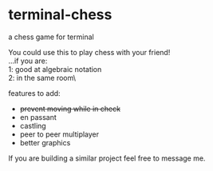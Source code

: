 # terminal-chess
a chess game for terminal

You could use this to play chess with your friend!\
...if you are:\
 1: good at algebraic notation\
 2: in the same room\

 features to add:
 - ~~prevent moving while in check~~
 - en passant 
 - castling
 - peer to peer multiplayer
 - better graphics 

If you are building a similar project feel free to message me. 